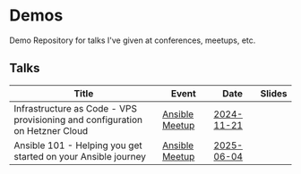 # Demos

Demo Repository for talks I've given at conferences, meetups, etc.

## Talks

| Title                                                                        | Event                                                                                                       | Date                                 | Slides |
| ---------------------------------------------------------------------------- | ----------------------------------------------------------------------------------------------------------- | ------------------------------------ | ------ |
| Infrastructure as Code - VPS provisioning and configuration on Hetzner Cloud | [Ansible Meetup](https://www.meetup.com/ansible-london/events/303935960/)                                   | [2024-11-21](ansible/meetup-nov-21/) |
| Ansible 101 - Helping you get started on your Ansible journey                | [Ansible Meetup](https://www.meetup.com/ansible-london/events/307305041/?eventOrigin=group_upcoming_events) | [2025-06-04](ansible/meetup-june-5/) |
